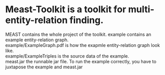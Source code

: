 # Meast-Toolkit is a toolkit for multi-entity-relation finding.
MEAST contains the whole project of the toolkit.
example contains an example entity-relation graph.</br>
example/ExampleGraph.pdf is how the exapmle entity-relation graph look like.</br>
example/ExampleTriples is the source data of the example.</br>
meast.jar the runnable jar file. To run the example correctly, you have to juxtapose the example and meast.jar 
